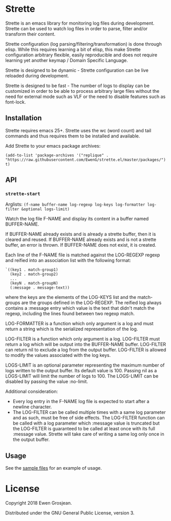 # Strette

Strette is an emacs library for monitoring log files during development.
Strette can be used to watch log files in order to parse, filter and/or transform their content.

Strette configuration (log parsing/filtering/transformation) is done through elisp. While this requires learning a bit of elisp, this make Strette configuration arbitrary flexible, easily reproducible and does not require learning yet another keymap / Domain Specific Language.

Strette is designed to be dynamic - Strette configuration can be live reloaded during development.

Strette is designed to be fast - The number of logs to display can be customized in order to be able to process arbitrary large files without the need for external mode such as VLF or the need to disable features such as font-lock.

## Installation

Strette requires emacs 25+. Strette uses the wc (word count) and tail commands and thus requires them to be installed and available.

Add Strette to your emacs package archives:

```elisp
(add-to-list 'package-archives '("replique" . "https://raw.githubusercontent.com/EwenG/strette.el/master/packages/") t)
```

## API

### `strette-start`

Arglists: `(f-name buffer-name log-regexp log-keys log-formatter log-filter &optional logs-limit)`

Watch the log file F-NAME and display its content in a buffer named BUFFER-NAME.

If BUFFER-NAME already exists and is already a strette buffer, then it is cleared and reused. If BUFFER-NAME already exists and is not a strette buffer, an error is thrown. If BUFFER-NAME does not exist, it is created.

Each line of the F-NAME file is matched against the LOG-REGEXP regexp and reified into an association list with the following format:
```elisp
`((key1 . match-group1)
  (key2 . match-group2)
  ...
  (keyN . match-groupN)
  (:message . message-text))
```
where the keys are the elements of the LOG-KEYS list and the match-groups are the groups defined in the LOG-REGEXP. The reified log always contains a :message entry which value is the text that didn't match the regexp, including the lines found between two regexp match.

LOG-FORMATTER is a function which only argument is a log and must return a string which is the serialized representation of the log.

LOG-FILTER is a function which only argument is a log. LOG-FILTER must return a log which will be output into the BUFFER-NAME buffer. LOG-FILTER can return nil to exclude a log from the output buffer. LOG-FILTER is allowed to modify the values associated with the log keys.

LOGS-LIMIT is an optional parameter representing the maximum number of logs written to the output buffer. Its default value is 100. Passing nil as a LOGS-LIMIT will limit the number of logs to 100. The LOGS-LIMIT can be disabled by passing the value :no-limit.

Additional consideration:
- Every log entry in the F-NAME log file is expected to start after a newline character.
- The LOG-FILTER can be called multiple times with a same log parameter and as such, must be free of side effects. The LOG-FILTER function can be called with a log parameter which :message value is truncated but the LOG-FILTER is guaranteed to be called at least once with its full :message value. Strette will take care of writing a same log only once in the output buffer.
 
## Usage

See the [sample files](https://github.com/EwenG/strette.el/blob/master/sample/) for an example of usage.

# License

Copyright 2018 Ewen Grosjean.

Distributed under the GNU General Public License, version 3.
